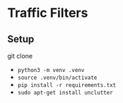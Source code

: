 # Traffic Filters


## Setup

git clone

- `python3 -m venv .venv`
- `source .venv/bin/activate`
- `pip install -r requirements.txt`
- `sudo apt-get install unclutter`



